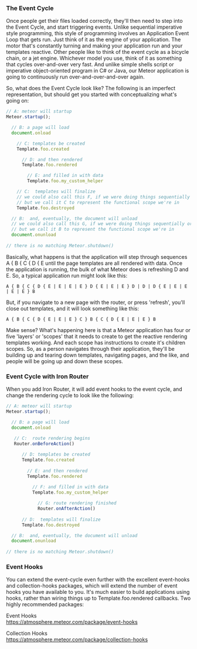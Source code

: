  
### The Event Cycle

Once people get their files loaded correctly, they'll then need to step into the Event Cycle, and start triggering events.  Unlike sequential imperative style programming, this style of programming involves an Application Event Loop that gets run.  Just think of it as the engine of your application.  The motor that's constantly turning and making your application run and your templates reactive.  Other people like to think of the event cycle as a bicycle chain, or a jet engine.  Whichever model you use, think of it as something that cycles over-and-over very fast.  And unlike simple shells script or imperative object-oriented program in C# or Java, our Meteor application is going to continuously run over-and-over-and-over again.

So, what does the Event Cycle look like?  The following is an imperfect representation, but should get you started with conceptualizing what's going on:   

````js
// A: meteor will startup
Meteor.startup();  

  // B: a page will load
  document.onload

    // C: templates be created
    Template.foo.created

      // D: and then rendered
      Template.foo.rendered

        // E: and filled in with data 
        Template.foo.my_custom_helper

    // C:  templates will finalize
    // we could also call this F, if we were doing things sequentially or imperatively
    // but we call it C to represent the functional scope we're in
    Template.foo.destroyed

  // B:  and, eventually, the document will unload
  // we could also call this G, if we were doing things sequentially or imperatively
  // but we call it B to represent the functional scope we're in
  document.onunload
  
// there is no matching Meteor.shutdown()
````

Basically, what happens is that the application will step through sequences A { B { C { D { E until the page templates are all rendered with data.  Once the application is running, the bulk of what Meteor does is refreshing D and E.  So, a typical application run might look like this:

````
A { B { C { D { E | E | E | E } D { E | E | E } D | D | D { E | E | E | E | E } B
````

But, if you navigate to a new page with the router, or press 'refresh', you'll close out templates, and it will look something like this:

````
A { B { C { D { E | E | E } C } B { C { D { E | E | E } B
````

Make sense?  What's happening here is that a Meteor application has four or five 'layers' or 'scopes' that it needs to create to get the reactive rendering templates working.  And each scope has instructions to create it's children scopes.  So, as a person navigates through their application, they'll be building up and tearing down templates, navigating pages, and the like, and people will be going up and down these scopes.  


 
### Event Cycle with Iron Router

When you add Iron Router, it will add event hooks to the event cycle, and change the rendering cycle to look like the following:  

````js
// A: meteor will startup
Meteor.startup();  

  // B: a page will load
  document.onload
   
   // C:  route rendering begins
   Router.onBeforeAction()

      // D: templates be created
      Template.foo.created
  
        // E: and then rendered
        Template.foo.rendered
  
          // F: and filled in with data 
          Template.foo.my_custom_helper

            // G: route rendering finished
            Router.onAfterAction()
  
      // D:  templates will finalize
      Template.foo.destroyed

  // B:  and, eventually, the document will unload
  document.onunload
  
// there is no matching Meteor.shutdown()
````


### Event Hooks  

You can extend the event-cycle even further with the excellent event-hooks and collection-hooks packages, which will extend the number of event hooks you have available to you.  It's much easier to build applications using hooks, rather than wiring things up to Template.foo.rendered callbacks.  Two highly recommended packages:  

Event Hooks  
https://atmosphere.meteor.com/package/event-hooks  

Collection Hooks  
https://atmosphere.meteor.com/package/collection-hooks    


